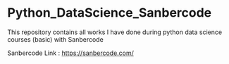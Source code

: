 # Python_DataScience_Sanbercode
This repository contains all works I have done during python data science courses (basic) with Sanbercode

Sanbercode Link : https://sanbercode.com/




